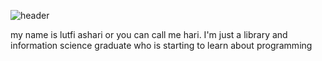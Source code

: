 ![header](https://capsule-render.vercel.app/api?type=waving&color=auto&height=200&section=header&text=Hi👋%20there&fontSize=50)

my name is lutfi ashari or you can call me hari. I'm just a library and information science graduate who is starting to learn about programming

